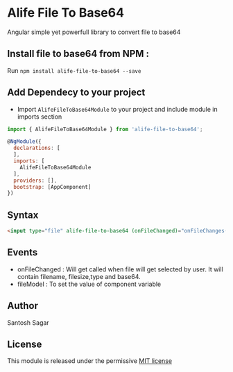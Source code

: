 # Alife File To Base64

Angular simple yet powerfull library to convert file to base64

## Install file to base64 from NPM :

Run `npm install alife-file-to-base64 --save`

## Add Dependecy to your project

-  Import `AlifeFileToBase64Module` to your project and include module in imports section

```javascript
import { AlifeFileToBase64Module } from 'alife-file-to-base64';

@NgModule({
  declarations: [
  ],
  imports: [
    AlifeFileToBase64Module
  ],
  providers: [],
  bootstrap: [AppComponent]
})
```

## Syntax
```html
<input type="file" alife-file-to-base64 (onFileChanged)="onFileChanges($event)" [(fileModel)]="files" />
```

## Events

 - onFileChanged : Will get called when file will get selected by user. It will contain filename, filesize,type and base64.
 - fileModel     : To set the value of component variable

## Author

Santosh Sagar

## License

This module is released under the permissive [MIT license](https://github.com/msg2santoshsagar/alife-simple-rating-star/blob/master/LICENSE)